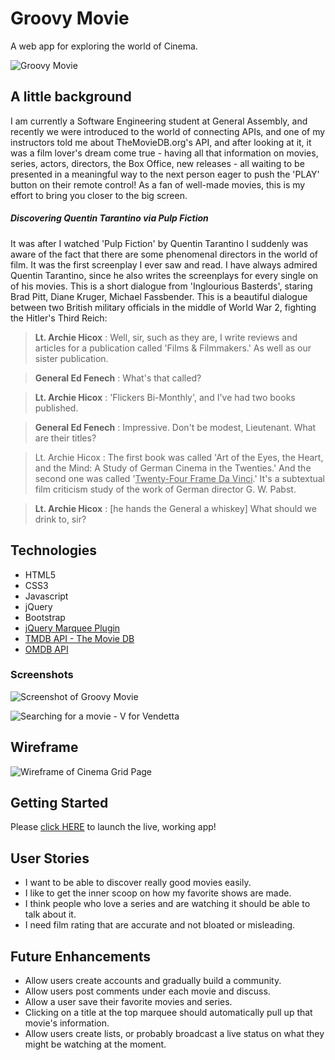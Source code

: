 # Groovy Movie

A web app for exploring the world of Cinema.

![Groovy Movie](https://imgur.com/download/QsfzS5j)

## A little background
I am currently a Software Engineering student at General Assembly, and recently we were introduced to the world of connecting APIs, and one of my instructors told me about TheMovieDB.org's API, and after looking at it, it was a film lover's dream come true - having all that information on movies, series, actors, directors, the Box Office, new releases - all waiting to be presented in a meaningful way to the next person eager to push the 'PLAY' button on their remote control! As a fan of well-made movies, this is my effort to bring you closer to the big screen.


##### Discovering Quentin Tarantino via Pulp Fiction

It was after I watched 'Pulp Fiction' by Quentin Tarantino I suddenly was aware of the fact that there are some phenomenal directors in the world of film. It was the first screenplay I ever saw and read. I have always admired Quentin Tarantino, since he also writes the screenplays for every single on of his movies. This is a short dialogue from 'Inglourious Basterds', staring Brad Pitt, Diane Kruger, Michael Fassbender. This is a beautiful dialogue between two British military officials in the middle of World War 2, fighting the Hitler's Third Reich:

> **Lt. Archie Hicox** : Well, sir, such as they are, I write reviews and articles for a publication called 'Films & Filmmakers.' As well as our sister publication.

>**General Ed Fenech** : What's that called?

>**Lt. Archie Hicox** : 'Flickers Bi-Monthly', and I've had two books published.

>**General Ed Fenech** : Impressive. Don't be modest, Lieutenant. What are their titles?

>Lt. Archie Hicox : The first book was called 'Art of the Eyes, the Heart, and the Mind: A Study of German Cinema in the Twenties.' And the second one was called '<u>Twenty-Four Frame Da Vinci</u>.' It's a subtextual film criticism study of the work of German director G. W. Pabst.

>**Lt. Archie Hicox** : [he hands the General a whiskey]  What should we drink to, sir?

## Technologies
- HTML5
- CSS3
- Javascript
- jQuery
- Bootstrap
- [jQuery Marquee Plugin](https://www.jqueryscript.net/demo/jQuery-Plugin-For-Horizontal-Text-Scrolling-Simple-Marquee/)
- [TMDB API - The Movie DB](http://themoviedb.org/settings/api)
- [OMDB API](https://www.omdbapi.com/)

### Screenshots
![Screenshot of Groovy Movie](https://imgur.com/download/vuScdln)

![Searching for a movie - V for Vendetta](https://imgur.com/download/jEPtucV)

## Wireframe
![Wireframe of Cinema Grid Page](https://imgur.com/download/2s6hagT)

## Getting Started

Please [click HERE](https://groovymovie.netlify.app/) to launch the live, working app!

## User Stories
- I want to be able to discover really good movies easily.
- I like to get the inner scoop on how my favorite shows are made.
- I think people who love a series and are watching it should be able to talk about it. 
- I need film rating that are accurate and not bloated or misleading.

## Future Enhancements
- Allow users create accounts and gradually build a community.
- Allow users post comments under each movie and discuss.
- Allow a user save their favorite movies and series.
- Clicking on a title at the top marquee should automatically pull up that movie's information.
- Allow users create lists, or probably broadcast a live status on what they might be watching at the moment.